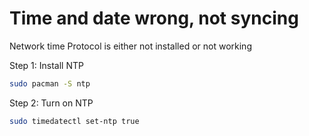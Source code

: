 # Time and date wrong, not syncing

Network time Protocol is either not installed or not working

Step 1: Install NTP
```bash
sudo pacman -S ntp
```

Step 2: Turn on NTP
```bash
sudo timedatectl set-ntp true
```
